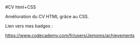 #CV html+CSS

Amélioration du CV HTML grâce au CSS.


Lien vers mes badges :


https://www.codecademy.com/fr/users/Jemoms/achievements

